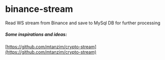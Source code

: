 # binance-stream
Read WS stream from Binance and save to MySql DB for further processing

##### Some inspirations and ideas:
[https://github.com/mtanzim/crypto-stream](https://github.com/mtanzim/crypto-stream)